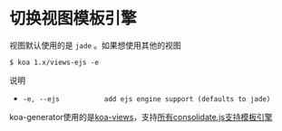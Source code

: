 # 切换视图模板引擎

视图默认使用的是 `jade` 。如果想使用其他的视图

```shell
$ koa 1.x/views-ejs -e
```

说明

- `-e, --ejs           add ejs engine support (defaults to jade)`

koa-generator使用的是[koa-views](https://github.com/queckezz/koa-views)，支持[所有consolidate.js支持模板引擎](https://github.com/tj/consolidate.js#supported-template-engines)
